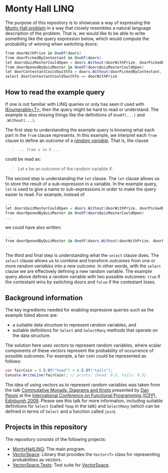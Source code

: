 ﻿# Monty Hall LINQ
The purpose of this repository is to showcase a way of expressing the 
[Monty Hall problem](https://en.wikipedia.org/wiki/Monty_Hall_problem) in a 
way that closely resembles a natural language description of the problem. 
That is, we would like to be able to write something like the query 
expression below, which would compute the probability of winning when 
switching doors:

```C#
from doorWithPrize in OneOf(doors)
from doorPickedByContestant in OneOf(doors)
let doorsQuizMasterCouldOpen = doors.Without(doorWithPrize, doorPickedByContestant)
from doorOpenedByQuizMaster in OneOf(doorsQuizMasterCouldOpen)
let doorContestantCouldSwithTo = doors.Without(doorPickedByContestant, doorOpenedByQuizMaster).First()
select doorContestantCouldSwithTo == doorWithPrize
```


## How to read the example query
If one is not familiar with LINQ queries or only has seen it used with 
[IEnumerable\<T\>](https://docs.microsoft.com/en-us/dotnet/api/system.collections.generic.ienumerable-1),
then the query might be hard to read or understand. The example is also missing
things like the definitions of `OneOf(...)` and `.Without(...)`.

The first step to understanding the example query is knowing what each part in
the `from` clause represents. In this example, we interpret each `from` clause
to define an *outcome* of a 
*[random variable](https://en.wikipedia.org/wiki/Random_variable)*.
That is, the clause 

> `... from x in X ...` 

could be read as:

> Let *x* be an outcome of the random variable *X*.


The second step is understanding the `let` clause. The `let` clause allows us 
to store the result of a sub-expression in a variable. In the example query,
`let` is used to give a name to sub-expressions in order to make the query 
easier to read. For example, instead of
```C#
...
let doorsQuizMasterCouldOpen = doors.Without(doorWithPrize, doorPickedByContestant)
from doorOpenedByQuizMaster in OneOf(doorsQuizMasterCouldOpen)
...
```
we could have also written:
```C#
...
from doorOpenedByQuizMaster in OneOf(doors.Without(doorWithPrize, doorPickedByContestant))
...
```

The third and final step is understanding what the `select` clause does. 
The `select` clause allows us to combine and transform *outcomes* from one
or more *random variables* into a *new outcome*. In other words, with the 
`select` clause we are effectively defining a new random variable.
The example query above defines a random variable with two possible outcomes:
`true` if the contestant wins by switching doors 
and `false` if the contestant loses.



## Background information
The key ingredients needed for enabling expressive queries such as the example 
listed above are:
 - a suitable data structure to represent random variables, and
 - suitable definitions for `Select` and `SelectMany` methods that operate on 
   the data structure.

The solution here uses *vectors* to represent random variables, where scalar
components of these vectors represent the probability of occurrence of possible 
outcomes. For example, a fair coin could be represented as follows:
```C#
var fairCoin = 0.5.Of("head") + 0.5.Of("tails");
Console.WriteLine(fairCoin); // prints: {head: 0.5, tails: 0.5}
```

The idea of using vectors as to represent random variables was taken from 
the talk [Commutative Monads, Diagrams and Knots](https://vimeo.com/6590617) 
presented by [Dan Piponi](https://twitter.com/sigfpe) 
at the [International Conference on Functional Programming (ICFP), Edinburgh 2009](http://www.cs.nott.ac.uk/~pszgmh/icfp09.html).
Please see this talk for more information, including suitable definitions for
`Select` (called `fmap` in the talk) and `SelectMany` (which can be defined in
terms of `Select` and a function called `join`).


## Projects in this repository
The repository consists of the following projects:

 - [MontyHallLINQ](MontyHallLINQ): 
   The main program.
 - [VectorSpace](VectorSpace): 
   Library that provides the `Vector<T>` class for representing probabilities 
   as vectors.
 - [VectorSpace.Tests](VectorSpace.Tests): 
   Test suite for [VectorSpace](VectorSpace).